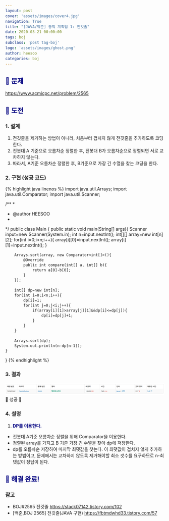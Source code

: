```yaml
---
layout: post
cover: 'assets/images/cover4.jpg'
navigation: True
title: "[JAVA/백준] 동적 계획법 1: 전깃줄"
date: 2020-03-21 00:00:00
tags: boj
subclass: 'post tag-boj'
logo: 'assets/images/ghost.png'
author: heesoo
categories: boj
---
```

## <span style="color:navy">👀 문제</span>
<https://www.acmicpc.net/problem/2565>

## <span style="color:navy">👊 도전</span>

### 1. 설계
1. 전깃줄을 제거하는 방법이 아니라, 처음부터 겹치지 않게 전깃줄을 추가하도록 코딩한다.
2. 전봇대 A 기준으로 오름차순 정렬한 후, 전봇대 B가 오름차순으로 정렬되면 서로 교차하지 않는다.
3. 따라서, A기준 오름차순 정렬한 후, B기준으로 가장 긴 수열을 찾는 코딩을 한다.

### 2. 구현 (성공 코드)
{% highlight java linenos %}
import java.util.Arrays;
import java.util.Comparator;
import java.util.Scanner;

/**
 * 
 * @author HEESOO
 *
 */
public class Main {
	public static void main(String[] args){
		Scanner input=new Scanner(System.in);
		int n=input.nextInt();
		int[][] array=new int[n][2];
		for(int i=0;i<n;i++){
			array[i][0]=input.nextInt();
			array[i][1]=input.nextInt();
		}
		
		Arrays.sort(array, new Comparator<int[]>(){
			@Override
			public int compare(int[] a, int[] b){
				return a[0]-b[0];
			}
		});
		
		int[] dp=new int[n];
		for(int i=0;i<n;i++){
			dp[i]=1;
			for(int j=0;j<i;j++){
				if(array[i][1]>array[j][1]&&dp[i]<=dp[j]){
					dp[i]=dp[j]+1;
				}
			}
		}
		
		Arrays.sort(dp);
		System.out.println(n-dp[n-1]);
	}
}
 {% endhighlight %}

### 3. 결과
![실행결과](./assets/images/200321_3.PNG)
🤟 성공 🤟  

### 4. 설명
1. **<span style="color:navy">DP를 이용한다.</span>**
- 전봇대 A기준 오름차순 정렬을 위해 Comparator을 이용한다. 
- 정렬된 array를 가지고 B 기준 가장 긴 수열을 찾아 dp에 저장한다.
- dp를 오름차순 저장하여 마지막 최댓값을 찾는다. 이 최댓값이 겹치지 않게 추가하는 방법이고, 문제에서는 교차하지 않도록 제거해야할 최소 갯수를 요구하므로 n-최댓값이 정답이 된다.

## <span style="color:navy">👏 해결 완료!</span>

### 참고
- BOJ#2565 전깃줄 <https://stack07142.tistory.com/102>
- [백준,BOJ 2565] 전깃줄(JAVA 구현) <https://fbtmdwhd33.tistory.com/57>
